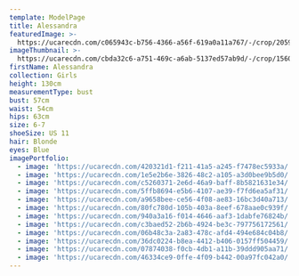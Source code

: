 ```yaml
---
template: ModelPage
title: Alessandra
featuredImage: >-
  https://ucarecdn.com/c065943c-b756-4366-a56f-619a0a11a767/-/crop/2059x1148/0,116/-/preview/
imageThumbnail: >-
  https://ucarecdn.com/cbda32c6-a751-469c-a6ab-5137ed57ab9d/-/crop/1560x1934/33,0/-/preview/
firstName: Alessandra
collection: Girls
height: 130cm
measurementType: bust
bust: 57cm
waist: 54cm
hips: 63cm
size: 6-7
shoeSize: US 11
hair: Blonde
eyes: Blue
imagePortfolio:
  - image: 'https://ucarecdn.com/420321d1-f211-41a5-a245-f7478ec5933a/'
  - image: 'https://ucarecdn.com/1e5e2b6e-3826-48c2-a105-a3d0bee9b5d0/'
  - image: 'https://ucarecdn.com/c5260371-2e6d-46a9-baff-8b5821631e34/'
  - image: 'https://ucarecdn.com/5ffb8694-e5b6-4107-ae39-f7fd6ea5af31/'
  - image: 'https://ucarecdn.com/a9658bee-ce56-4f08-ae83-16bc3d40a713/'
  - image: 'https://ucarecdn.com/80fc780d-105b-403a-8eef-678aae0c939f/'
  - image: 'https://ucarecdn.com/940a3a16-f014-4646-aaf3-1dabfe76824b/'
  - image: 'https://ucarecdn.com/c3baed52-2b6b-4924-be3c-797756172561/'
  - image: 'https://ucarecdn.com/06b48c3a-2a83-478c-afd4-494e684c04b8/'
  - image: 'https://ucarecdn.com/36dc0224-b8ea-4412-b406-0157ff504459/'
  - image: 'https://ucarecdn.com/07874038-f0cb-4db1-a11b-39ddd905aa71/'
  - image: 'https://ucarecdn.com/46334ce9-0ffe-4f09-b442-00a97fc042a0/'
---
```


